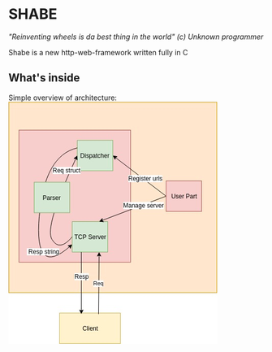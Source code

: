 # SHABE
  
*"Reinventing wheels is da best thing in the world" (c) Unknown programmer*  
  
Shabe is a new http-web-framework written fully in C
  
## What's inside
Simple overview of architecture:    
![Architecture](https://github.com/RedMoon32/Shabe/blob/master/ShabeFramework.jpg)
